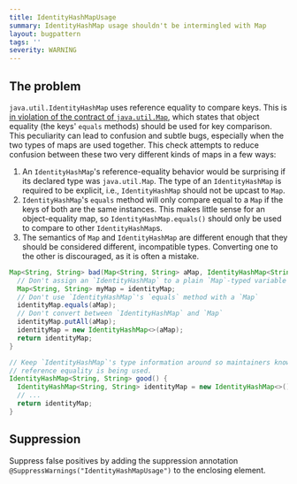```yaml
---
title: IdentityHashMapUsage
summary: IdentityHashMap usage shouldn't be intermingled with Map
layout: bugpattern
tags: ''
severity: WARNING
---
```


<!--
*** AUTO-GENERATED, DO NOT MODIFY ***
To make changes, edit the @BugPattern annotation or the explanation in docs/bugpattern.
-->


## The problem
`java.util.IdentityHashMap` uses reference equality to compare keys. This is
[in violation of the contract of `java.util.Map`](http://docs.oracle.com/en/java/javase/11/docs/api/java.base/java/util/IdentityHashMap.html),
which states that object equality (the keys' `equals` methods) should be used
for key comparison. This peculiarity can lead to confusion and subtle bugs,
especially when the two types of maps are used together. This check attempts to
reduce confusion between these two very different kinds of maps in a few ways:

1.  An `IdentityHashMap`'s reference-equality behavior would be surprising if
    its declared type was `java.util.Map`. The type of an `IdentityHashMap` is
    required to be explicit, i.e., `IdentityHashMap` should not be upcast to
    `Map`.
1.  `IdentityHashMap`'s `equals` method will only compare equal to a `Map` if
    the keys of both are the same instances. This makes little sense for an
    object-equality map, so `IdentityHashMap.equals()` should only be used to
    compare to other `IdentityHashMap`s.
1.  The semantics of `Map` and `IdentityHashMap` are different enough that they
    should be considered different, incompatible types. Converting one to the
    other is discouraged, as it is often a mistake.

```java
Map<String, String> bad(Map<String, String> aMap, IdentityHashMap<String, String> identityMap) {
  // Don't assign an `IdentityHashMap` to a plain `Map`-typed variable
  Map<String, String> myMap = identityMap;
  // Don't use `IdentityHashMap`'s `equals` method with a `Map`
  identityMap.equals(aMap);
  // Don't convert between `IdentityHashMap` and `Map`
  identityMap.putAll(aMap);
  identityMap = new IdentityHashMap<>(aMap);
  return identityMap;
}
```

```java
// Keep `IdentityHashMap`'s type information around so maintainers know when
// reference equality is being used.
IdentityHashMap<String, String> good() {
  IdentityHashMap<String, String> identityMap = new IdentityHashMap<>();
  // ...
  return identityMap;
}
```

## Suppression
Suppress false positives by adding the suppression annotation `@SuppressWarnings("IdentityHashMapUsage")` to the enclosing element.
